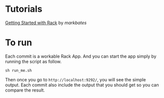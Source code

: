 # Tutorials

[Getting Started with Rack](https://gist.github.com/markbates/4240848) by *markbates*

# To run
Each commit is a workable Rack App. And you can start the app simply by running the script as follow.

```
sh run_me.sh
```

Then once you go to `http://localhost:9292/`, you will see the simple output. Each commit also include the output that you should get so you can compare the result.
